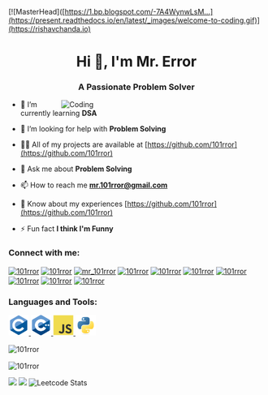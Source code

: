 [![MasterHead]([https://1.bp.blogspot.com/-7A4WynwLsM...](https://present.readthedocs.io/en/latest/_images/welcome-to-coding.gif)](https://rishavchanda.io)
<h1 align="center">Hi 👋, I'm Mr. Error</h1>
<h3 align="center">A Passionate Problem Solver</h3>
<img align="right" alt="Coding" width="400" src="https://cdn.dribbble.com/users/1059583/screenshots/4171367/coding-freak.gif">

- 🌱 I’m currently learning **DSA**

- 🤝 I’m looking for help with **Problem Solving**

- 👨‍💻 All of my projects are available at [https://github.com/101rror](https://github.com/101rror)

- 💬 Ask me about **Problem Solving**

- 📫 How to reach me **mr.101rror@gmail.com**

- 📄 Know about my experiences [https://github.com/101rror](https://github.com/101rror)

- ⚡ Fun fact **I think I'm Funny**

<h3 align="left">Connect with me:</h3>
<p align="left">
<a href="https://linkedin.com/in/101rror" target="blank"><img align="center" src="https://raw.githubusercontent.com/rahuldkjain/github-profile-readme-generator/master/src/images/icons/Social/linked-in-alt.svg" alt="101rror" height="30" width="40" /></a>
<a href="https://kaggle.com/101rror" target="blank"><img align="center" src="https://raw.githubusercontent.com/rahuldkjain/github-profile-readme-generator/master/src/images/icons/Social/kaggle.svg" alt="101rror" height="30" width="40" /></a>
<a href="https://www.codechef.com/users/mr_101rror" target="blank"><img align="center" src="https://cdn.jsdelivr.net/npm/simple-icons@3.1.0/icons/codechef.svg" alt="mr_101rror" height="30" width="40" /></a>
<a href="https://www.hackerrank.com/101rror" target="blank"><img align="center" src="https://raw.githubusercontent.com/rahuldkjain/github-profile-readme-generator/master/src/images/icons/Social/hackerrank.svg" alt="101rror" height="30" width="40" /></a>
<a href="https://codeforces.com/profile/101rror" target="blank"><img align="center" src="https://raw.githubusercontent.com/rahuldkjain/github-profile-readme-generator/master/src/images/icons/Social/codeforces.svg" alt="101rror" height="30" width="40" /></a>
<a href="https://www.leetcode.com/101rror" target="blank"><img align="center" src="https://raw.githubusercontent.com/rahuldkjain/github-profile-readme-generator/master/src/images/icons/Social/leet-code.svg" alt="101rror" height="30" width="40" /></a>
<a href="https://www.hackerearth.com/101rror" target="blank"><img align="center" src="https://raw.githubusercontent.com/rahuldkjain/github-profile-readme-generator/master/src/images/icons/Social/hackerearth.svg" alt="101rror" height="30" width="40" /></a>
<a href="https://auth.geeksforgeeks.org/user/101rror" target="blank"><img align="center" src="https://raw.githubusercontent.com/rahuldkjain/github-profile-readme-generator/master/src/images/icons/Social/geeks-for-geeks.svg" alt="101rror" height="30" width="40" /></a>
<a href="https://www.topcoder.com/members/101rror" target="blank"><img align="center" src="https://raw.githubusercontent.com/rahuldkjain/github-profile-readme-generator/master/src/images/icons/Social/topcoder.svg" alt="101rror" height="30" width="40" /></a>
<a href="https://discord.gg/101rror" target="blank"><img align="center" src="https://raw.githubusercontent.com/rahuldkjain/github-profile-readme-generator/master/src/images/icons/Social/discord.svg" alt="101rror" height="30" width="40" /></a>
</p>

<h3 align="left">Languages and Tools:</h3>
<p align="left"> <a href="https://www.cprogramming.com/" target="_blank" rel="noreferrer"> <img src="https://raw.githubusercontent.com/devicons/devicon/master/icons/c/c-original.svg" alt="c" width="40" height="40"/> </a> <a href="https://www.w3schools.com/cpp/" target="_blank" rel="noreferrer"> <img src="https://raw.githubusercontent.com/devicons/devicon/master/icons/cplusplus/cplusplus-original.svg" alt="cplusplus" width="40" height="40"/> </a> <a href="https://developer.mozilla.org/en-US/docs/Web/JavaScript" target="_blank" rel="noreferrer"> <img src="https://raw.githubusercontent.com/devicons/devicon/master/icons/javascript/javascript-original.svg" alt="javascript" width="40" height="40"/> </a> <a href="https://www.python.org" target="_blank" rel="noreferrer"> <img src="https://raw.githubusercontent.com/devicons/devicon/master/icons/python/python-original.svg" alt="python" width="40" height="40"/> </a> </p>

<p><img align="center" src="https://github-readme-stats.vercel.app/api/top-langs?username=101rror&show_icons=true&locale=en&layout=compact" alt="101rror" /></p>

<p><img align="center" src="https://github-readme-streak-stats.herokuapp.com/?user=101rror&" alt="101rror" /></p>



![](https://leetcard.jacoblin.cool/101rror?ext=contest)
![](https://leetcard.jacoblin.cool/101rror?ext=heatmap)
![Leetcode Stats](https://leetcard.101rror.cool/lapor?ext=contest)
